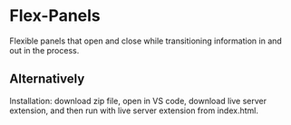 # Flex-Panels
Flexible panels that open and close while transitioning information in and out in the process.

## 

## Alternatively
Installation: download zip file, open in VS code, download live server extension, and then run with live server extension from index.html.

